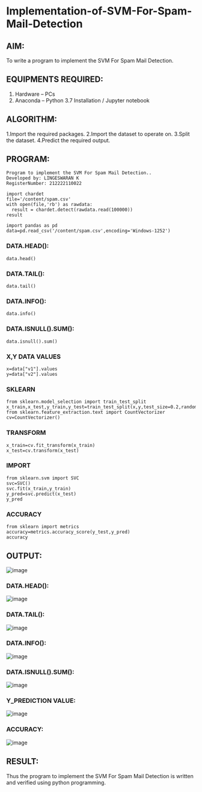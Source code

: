 # Implementation-of-SVM-For-Spam-Mail-Detection

## AIM:
To write a program to implement the SVM For Spam Mail Detection.

## EQUIPMENTS REQUIRED:
1. Hardware – PCs
2. Anaconda – Python 3.7 Installation / Jupyter notebook

## ALGORITHM:
1.Import the required packages.
2.Import the dataset to operate on.
3.Split the dataset.
4.Predict the required output. 

## PROGRAM:
```
Program to implement the SVM For Spam Mail Detection..
Developed by: LINGESWARAN K
RegisterNumber: 212222110022

import chardet
file='/content/spam.csv'
with open(file,'rb') as rawdata:
  result = chardet.detect(rawdata.read(100000))
result
```
```
import pandas as pd
data=pd.read_csv('/content/spam.csv',encoding='Windows-1252')
```
### DATA.HEAD():

```
data.head()
```
### DATA.TAIL():
```
data.tail()
```
### DATA.INFO():
```
data.info()
```
### DATA.ISNULL().SUM():
```
data.isnull().sum()
```
### X,Y DATA VALUES

```
x=data["v1"].values
y=data["v2"].values
```
### SKLEARN
```
from sklearn.model_selection import train_test_split
x_train,x_test,y_train,y_test=train_test_split(x,y,test_size=0.2,random_state=0)
from sklearn.feature_extraction.text import CountVectorizer
cv=CountVectorizer()
```
### TRANSFORM 
```
x_train=cv.fit_transform(x_train)
x_test=cv.transform(x_test)
```
### IMPORT 
```
from sklearn.svm import SVC
svc=SVC()
svc.fit(x_train,y_train)
y_pred=svc.predict(x_test)
y_pred
```
### ACCURACY 
```
from sklearn import metrics
accuracy=metrics.accuracy_score(y_test,y_pred)
accuracy
```

## OUTPUT:
![image](https://github.com/user-attachments/assets/87d05b26-9111-4544-a830-b700bd9a5e3e)

### DATA.HEAD():

![image](https://github.com/user-attachments/assets/e2ba6705-663f-4947-8ff4-487543c5a8ff)

### DATA.TAIL():

![image](https://github.com/user-attachments/assets/010716b4-5d15-48cb-8a6c-b35b241dd530)


### DATA.INFO():

![image](https://github.com/user-attachments/assets/e54f0bc0-47f2-4b22-9deb-32098d8a93ad)

### DATA.ISNULL().SUM():
![image](https://github.com/user-attachments/assets/f35333ed-d112-472d-88bc-93145233f97b)

### Y_PREDICTION VALUE:
![image](https://github.com/user-attachments/assets/0eb284b3-06a6-4db3-b2f2-36d4b327955d)

### ACCURACY: 
![image](https://github.com/user-attachments/assets/b2afb625-ee80-48c4-b672-a4c31d1bfbf4)



## RESULT:
Thus the program to implement the SVM For Spam Mail Detection is written and verified using python programming.
